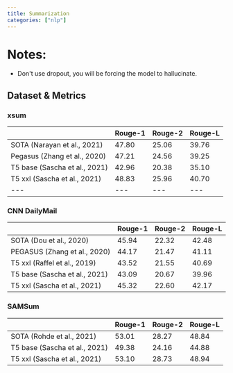 ```yaml
---
title: Summarization
categories: ["nlp"]
---
```


# Notes:
- Don't use dropout, you will be forcing the model to hallucinate.

## Dataset & Metrics

### xsum

|   | Rouge-1 | Rouge-2 | Rouge-L |
|---|---|---|---|
| SOTA (Narayan et al., 2021)   | 47.80 | 25.06 | 39.76 |
| Pegasus (Zhang et al., 2020)  | 47.21 | 24.56 | 39.25 |
| T5 base (Sascha et al., 2021) | 42.96 | 20.38 | 35.10 |
| T5 xxl  (Sascha et al., 2021) | 48.83 | 25.96 | 40.70 |
|---|---|---|---|


### CNN DailyMail

|   | Rouge-1 | Rouge-2 | Rouge-L |
|---|---|---|---|
|SOTA (Dou et al., 2020) | 45.94 | 22.32 | 42.48 |
|PEGASUS (Zhang et al., 2020) | 44.17 | 21.47 | 41.11 |
|T5 xxl (Raffel et al., 2019) | 43.52 | 21.55 | 40.69 |
|T5 base (Sascha et al., 2021) | 43.09 | 20.67 | 39.96 |
|T5 xxl (Sascha et al., 2021) | 45.32 | 22.60 | 42.17 |

### SAMSum

|   | Rouge-1 | Rouge-2 | Rouge-L |
|---|---|---|---|
| SOTA (Rohde et al., 2021) | 53.01 | 28.27 | 48.84 |
| T5 base (Sascha et al., 2021)   | 49.38 | 24.16 | 44.88 |
| T5 xxl (Sascha et al., 2021)    | 53.10 | 28.73 | 48.94 |
